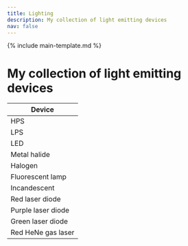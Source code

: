 ```yaml
---
title: Lighting
description: My collection of light emitting devices
nav: false
---
```


{% include main-template.md %}

# My collection of light emitting devices

| Device             |
|--------------------|
| HPS                |
| LPS                |
| LED                |
| Metal halide       |
| Halogen            |
| Fluorescent lamp   |
| Incandescent       |
| Red laser diode    |
| Purple laser diode |
| Green laser diode  |
| Red HeNe gas laser |